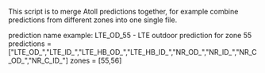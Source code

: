 This script is to merge Atoll predictions together, for example combine predictions from different zones into one single file.

prediction name example: LTE_OD_55  - LTE outdoor prediction for zone 55
predictions = ["LTE_OD_","LTE_ID_","LTE_HB_OD_","LTE_HB_ID_","NR_OD_","NR_ID_","NR_C_OD_","NR_C_ID_"]
zones = [55,56]
        

